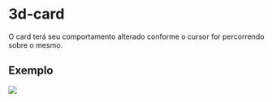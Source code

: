 # 3d-card

O card terá seu comportamento alterado conforme o cursor for percorrendo sobre o mesmo.

## Exemplo

<p>
  <img src="readme/card.gif">
</p>
